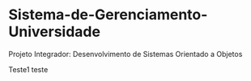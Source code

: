 # Sistema-de-Gerenciamento-Universidade
Projeto Integrador: Desenvolvimento de Sistemas Orientado a Objetos

Teste1
teste